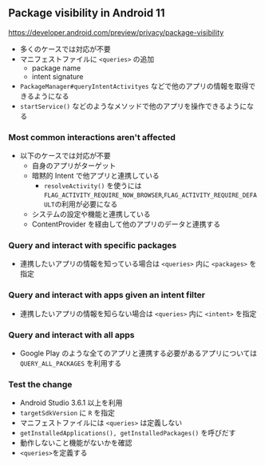 ## Package visibility in Android 11

https://developer.android.com/preview/privacy/package-visibility

* 多くのケースでは対応が不要
* マニフェストファイルに `<queries>` の追加
  * package name
  * intent signature
* `PackageManager#queryIntentActivityes` などで他のアプリの情報を取得できるようになる
* `startService()` などのようなメソッドで他のアプリを操作できるようになる

### Most common interactions aren't affected

* 以下のケースでは対応が不要
  * 自身のアプリがターゲット
  * 暗黙的 Intent で他アプリと連携している
    * `resolveActivity()` を使うには `FLAG_ACTIVITY_REQUIRE_NOW_BROWSER`,`FLAG_ACTIVITY_REQUIRE_DEFAULT`の利用が必要になる
  * システムの設定や機能と連携している
  * ContentProvider を経由して他のアプリのデータと連携する

### Query and interact with specific packages

* 連携したいアプリの情報を知っている場合は `<queries>` 内に `<packages>` を指定

### Query and interact with apps given an intent filter

* 連携したいアプリの情報を知らない場合は `<queries>` 内に `<intent>` を指定

### Query and interact with all apps

* Google Play のような全てのアプリと連携する必要があるアプリについては `QUERY_ALL_PACKAGES` を利用する

### Test the change

* Android Studio 3.6.1 以上を利用
* `targetSdkVersion` に `R` を指定
* マニフェストファイルには `<queries>` は定義しない
* `getInstalledApplications(), getInstalledPackages()` を呼びだす
* 動作しないこと機能がないかを確認
* `<queries>`を定義する
